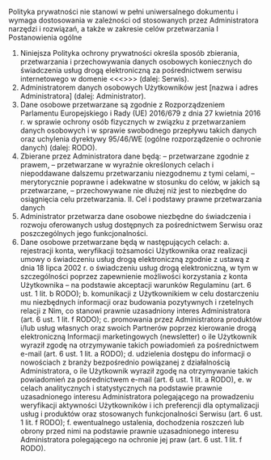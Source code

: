 
Polityka prywatności nie stanowi w pełni uniwersalnego dokumentu i wymaga dostosowania
w zależności od stosowanych przez Administratora narzędzi i rozwiązań, a także w zakresie
celów przetwarzania
I Postanowienia ogólne
1. Niniejsza Polityka ochrony prywatności określa sposób zbierania, przetwarzania i przechowywania
   danych osobowych koniecznych do świadczenia usług drogą elektroniczną za pośrednictwem serwisu
   internetowego w domenie <<<>>> (dalej: Serwis).
2. Administratorem danych osobowych Użytkowników jest [nazwa i adres Administratora] (dalej:
   Administrator).
3. Dane osobowe przetwarzane są zgodnie z Rozporządzeniem Parlamentu Europejskiego i Rady (UE)
   2016/679 z dnia 27 kwietnia 2016 r. w sprawie ochrony osób fizycznych w związku z przetwarzaniem
   danych osobowych i w sprawie swobodnego przepływu takich danych oraz uchylenia dyrektywy
   95/46/WE (ogólne rozporządzenie o ochronie danych) (dalej: RODO).
4. Zbierane przez Administratora dane będą:
   – przetwarzane zgodnie z prawem,
   – przetwarzane w wyraźnie określonych celach i niepoddawane dalszemu przetwarzaniu
   niezgodnemu z tymi celami,
   – merytorycznie poprawne i adekwatne w stosunku do celów, w jakich są przetwarzane,
   – przechowywane nie dłużej niż jest to niezbędne do osiągnięcia celu przetwarzania.
   II. Cel i podstawy prawne przetwarzania danych
1. Administrator przetwarza dane osobowe niezbędne do świadczenia i rozwoju oferowanych usług
   dostępnych za pośrednictwem Serwisu oraz poszczególnych jego funkcjonalności.
2. Dane osobowe przetwarzane będą w następujących celach:
   a. rejestracji konta, weryfikacji tożsamości Użytkownika oraz realizacji umowy o świadczeniu usług
   drogą elektroniczną zgodnie z ustawą z dnia 18 lipca 2002 r. o świadczeniu usług drogą
   elektroniczną, w tym w szczególności poprzez zapewnienie możliwości korzystania z konta
   Użytkownika – na podstawie akceptacji warunków Regulaminu (art. 6 ust. 1 lit. b RODO);
   b. komunikacji z Użytkownikiem w celu dostarczeniu mu niezbędnych informacji oraz budowania
   pozytywnych i rzetelnych relacji z Nim, co stanowi prawnie uzasadniony interes Administratora
   (art. 6 ust. 1 lit. f RODO);
   c. promowania przez Administratora produktów i/lub usług własnych oraz swoich Partnerów
   poprzez kierowanie drogą elektroniczną Informacji marketingowych (newsletter) o ile
   Użytkownik wyraził zgodę na otrzymywanie takich powiadomień za pośrednictwem e-mail (art.
   6 ust. 1 lit. a RODO);
   d. udzielenia dostępu do informacji o nowościach z branży bezpośrednio powiązanej z działalnością
   Administratora, o ile Użytkownik wyraził zgodę na otrzymywanie takich powiadomień za
   pośrednictwem e-mail (art. 6 ust. 1 lit. a RODO),
   e. w celach analitycznych i statystycznych na podstawie prawnie uzasadnionego interesu
   Administratora polegającego na prowadzeniu weryfikacji aktywności Użytkowników i ich
   preferencji dla optymalizacji usług i produktów oraz stosowanych funkcjonalności Serwisu
   (art. 6 ust. 1 lit. f RODO);
   f. ewentualnego ustalenia, dochodzenia roszczeń lub obrony przed nimi na podstawie prawnie
   uzasadnionego interesu Administratora polegającego na ochronie jej praw (art. 6 ust. 1 lit. f
   RODO).